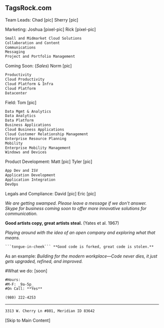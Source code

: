 ## TagsRock.com

Team Leads:
Chad [pic]
Sherry [pic]

Marketing:
Joshua [pixel-pic]
Rick [pixel-pic]
```markdown
Small and Midmarket Cloud Solutions
Collaboration and Content
Communications
Messaging
Project and Portfolio Management
```


Coming Soon: (_Sales_)
Norm [pic]
```markdown
Productivity
Cloud Productivity
Cloud Platform & Infra
Cloud Platform
Datacenter
```

Field:
Tom [pic]
```markdown
Data Mgmt & Analytics
Data Analytics
Data Platform
Business Applications
Cloud Business Applications
Cloud Customer Relationship Management
Enterprise Resource Planning
Mobility
Enterprise Mobility Management
Windows and Devices
```

Product Development:
Matt [pic]
Tyler [pic]
```markdown
App Dev and ISV
Application Development
Application Integration
DevOps
```

Legals and Compliance:
David [pic]
Eric [pic]



*We are getting swamped. Please leave a message if we don't answer. Skype for business coming soon to offer more innovative solutions for communication.*



**Good artists copy, great artists steal.** (Yates et al. 1967)

_Playing around with the idea of an open company and exploring what that means._


```markdown
```tongue-in-cheek``` **Good code is forked, great code is stolen.**
```
As an example:
_Building for the modern workplace—Code never dies, it just gets upgraded, refined, and improved._

#What we do: [soon]



```markdown
#Hours:
#M-F: _9a-5p_
#On Call: **Yes**

(980) 222-4253
```
_______________________________________________________________
```markdown
3313 W. Cherry Ln #801, Meridian ID 83642
```

[Skip to Main Content]
